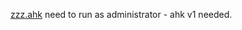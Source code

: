 [zzz.ahk]([url](https://github.com/khewweifeng/trackball/blob/main/zzz.ahk)) need to run as administrator - ahk v1 needed.  
